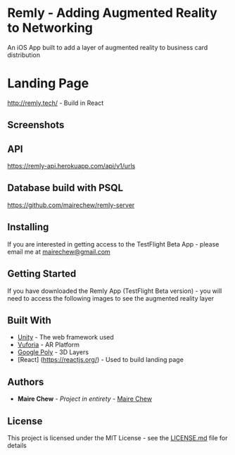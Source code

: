 # Remly - Adding Augmented Reality to Networking 

An iOS App built to add a layer of augmented reality to business card distribution

# Landing Page

http://remly.tech/ - Build in React

## Screenshots

## API 

https://remly-api.herokuapp.com/api/v1/urls

## Database build with PSQL

https://github.com/mairechew/remly-server


## Installing

If you are interested in getting access to the TestFlight Beta App - please email me at mairechew@gmail.com

## Getting Started

If you have downloaded the Remly App (TestFlight Beta version) - you will need to access the following images to see the augmented reality layer


## Built With

* [Unity](https://unity3d.com/) - The web framework used
* [Vuforia](https://www.vuforia.com/) - AR Platform
* [Google Poly](https://poly.google.com/) - 3D Layers
* [React] (https://reactjs.org/) - Used to build landing page


## Authors

* **Maire Chew** - *Project in entirety* - [Maire Chew](https://github.com/mairechew)

## License

This project is licensed under the MIT License - see the [LICENSE.md](LICENSE.md) file for details




